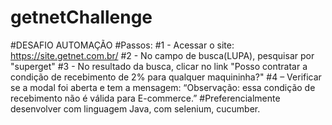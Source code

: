 # getnetChallenge
#DESAFIO AUTOMAÇÃO
#Passos:
#1 - Acessar o site: https://site.getnet.com.br/
#2 - No campo de busca(LUPA), pesquisar por "superget"
#3 - No resultado da busca, clicar no link "Posso contratar a condição de recebimento de 2% para qualquer maquininha?"
#4 – Verificar se a modal foi aberta e tem a mensagem: “Observação: essa condição de recebimento não é válida para E-commerce.”
#Preferencialmente desenvolver com linguagem Java, com selenium, cucumber.
